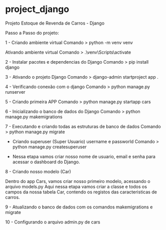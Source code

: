 # project_django

Projeto Estoque de Revenda de Carros - Django

Passo a Passo do projeto:

1 - Criando ambiente virtual
Comando > python -m venv venv

Ativando ambiente virtual
Comando > .\venv\Scripts\activate

2 - Instalar pacotes e dependencias do Django
Comando > pip install django

3 - Ativando o projeto Django
Comando > django-admin startproject app .

4 - Verificando conexão com o django
Comando > python manage.py runserver

5 - Criando primeira APP
Comando > python manage.py startapp cars

6 - Inicializando o banco de dados do Django
Comando > python manage.py makemigrations

7 - Executando e criando todas as estruturas de banco de dados
Comando > python manage.py migrate

- Criando superuser (Super Usuario) username e passworld
Comando > python manage.py createsuperuser

- Nessa etapa vamos criar nosso nome de usuario, email e senha para acessar o dashboard do Django.

8 - Criando nosso modelo (Car)

Dentro do app Cars, vamos criar nosso primeiro modelo, acessando o arquivo models.py
Aqui nessa etapa vamos criar a classe e todos os campos da nossa tabela Car, contendo os registos das caracteristicas de carros.

9 - Atualizando o banco de dados com os comandos makemigrations e migrate

10 - Configurando o arquivo admin.py de cars
